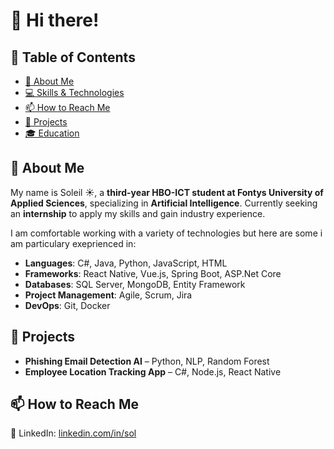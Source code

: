 # 👋 Hi there! 

## 📖 Table of Contents  
- [👀 About Me](#-about-me)  
- [💻 Skills & Technologies](#-skills--technologies)  
- [📫 How to Reach Me](#-how-to-reach-me)  
- [💞️ Projects](#️-projects)  
- [🎓 Education](#-education)  

## 👀 About Me  
My name is Soleil ☀️, a **third-year HBO-ICT student at Fontys University of Applied Sciences**, specializing in **Artificial Intelligence**. Currently seeking an **internship** to apply my skills and gain industry experience.  

I am comfortable working with a variety of technologies but here are some i am particulary exeprienced in:

- **Languages**: C#, Java, Python, JavaScript, HTML  
- **Frameworks**: React Native, Vue.js, Spring Boot, ASP.Net Core  
- **Databases**: SQL Server, MongoDB, Entity Framework
- **Project Management**: Agile, Scrum, Jira
- **DevOps**: Git, Docker

## 💞️ Projects  
- **Phishing Email Detection AI** – Python, NLP, Random Forest  
- **Employee Location Tracking App** – C#, Node.js, React Native

## 📫 How to Reach Me  
🔗 LinkedIn: [linkedin.com/in/sol](http://linkedin.com/in/sol)  

